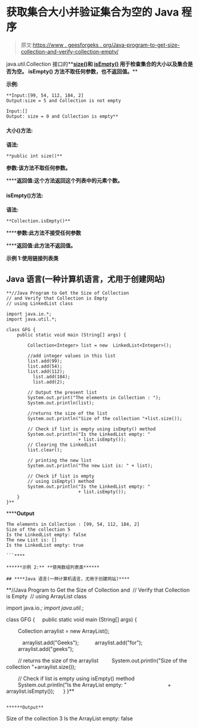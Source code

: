 # 获取集合大小并验证集合为空的 Java 程序

> 原文:[https://www . geesforgeks . org/Java-program-to-get-size-collection-and-verify-collection-empty/](https://www.geeksforgeeks.org/java-program-to-get-the-size-of-collection-and-verify-that-collection-is-empty/)

java.util.Collection 接口的**[**size()**](https://www.geeksforgeeks.org/list-size-method-in-java-with-examples/)**和 [**isEmpty()**](https://www.geeksforgeeks.org/collection-isempty-method-in-java-with-examples/) 用于检查集合的大小以及集合是否为空。 **isEmpty()** 方法不取任何参数，也不返回值。****

******示例:******

```
**Input:[99, 54, 112, 184, 2]
Output:size = 5 and Collection is not empty

Input:[]
Output: size = 0 and Collection is empty**
```

#### ******大小()方法:******

******语法:******

```
**public int size()**
```

******参数**:该方法不取任何参数。****

******返回值:**这个方法返回这个列表中的元素个数。****

#### ******isEmpty()方法:******

******语法:******

```
**Collection.isEmpty()**
```

******参数:**此方法不接受任何参数****

******返回值:**此方法不返回值。****

******示例 1:使用链接列表类******

## ****Java 语言(一种计算机语言，尤用于创建网站)****

```
**//Java Program to Get the Size of Collection 
// and Verify that Collection is Empty
// using LinkedList class

import java.io.*;
import java.util.*; 

class GFG {
    public static void main (String[] args) {

        Collection<Integer> list = new  LinkedList<Integer>();  

        //add integer values in this list  
        list.add(99);  
        list.add(54);  
        list.add(112);
          list.add(184);
          list.add(2);

        // Output the present list 
        System.out.print("The elements in Collection : ");  
        System.out.println(list);  

        //returns the size of the list
        System.out.println("Size of the collection "+list.size()); 

        // Check if list is empty using isEmpty() method 
        System.out.println("Is the LinkedList empty: "
                           + list.isEmpty()); 
        // Clearing the LinkedList 
        list.clear(); 

        // printing the new list 
        System.out.println("The new List is: " + list); 

        // Check if list is empty 
        // using isEmpty() method 
        System.out.println("Is the LinkedList empty: "
                           + list.isEmpty()); 
    }
}**
```

******Output**

```
The elements in Collection : [99, 54, 112, 184, 2]
Size of the collection 5
Is the LinkedList empty: false
The new List is: []
Is the LinkedList empty: true

```**** 

******示例 2:** **使用数组列表类******

## ****Java 语言(一种计算机语言，尤用于创建网站)****

```
**//Java Program to Get the Size of Collection and 
// Verify that Collection is Empty 
// using ArrayList class

import java.io.*;
import java.util.*; 

class GFG {
    public static void main (String[] args) {

        Collection<String> arraylist = new ArrayList<String>();  

           arraylist.add("Geeks");  
        arraylist.add("for");  
        arraylist.add("geeks");

        // returns the size of the arraylist
        System.out.println("Size of the collection "+arraylist.size()); 

        // Check if list is empty using isEmpty() method 
        System.out.println("Is the ArrayList empty: "
                           + arraylist.isEmpty()); 
    }
}**
```

******Output**

```
Size of the collection 3
Is the ArrayList empty: false

```****
